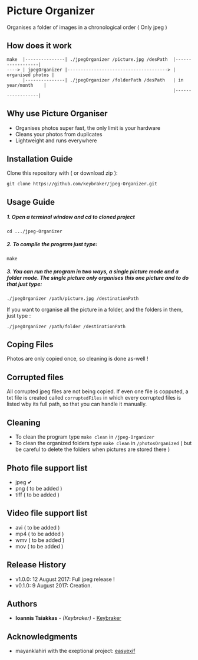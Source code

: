 # Picture Organizer 
Organises a folder of images in a chronological order ( Only jpeg )

## How does it work 
```text
make  |---------------| ./jpegOrganizer /picture.jpg /desPath  |------------------| 
----> | jpegOrganizer |--------------------------------------> | organised photos | 
      |---------------| ./jpegOrganizer /folderPath /desPath   | in year/month    | 
                                                               |------------------| 
```

## Why use Picture Organiser
* Organises photos super fast, the only limit is your hardware
* Cleans your photos from duplicates
* Lightweight and runs everywhere

## Installation Guide
Clone this repository with ( or download zip ):
```
git clone https://github.com/keybraker/jpeg-Organizer.git
```

## Usage Guide


##### 1. Open a terminal window and cd to cloned project
```
cd .../jpeg-Organizer
```

##### 2. To compile the program just type:
```
make 
```

##### 3. You can run the program in two ways, a single picture mode and a folder mode. The single picture only organises this one picture and to do that just type:
```
./jpegOrganizer /path/picture.jpg /destinationPath
```
If you want to organise all the picture in a folder, and the folders in them, just type :
```
./jpegOrganizer /path/folder /destinationPath
```

## Coping Files
Photos are only copied once, so cleaning is done as-well !

## Corrupted files
All corrupted jpeg files are not being copied. If even one file is copputed, a txt file is
created called ``` corruptedFiles ``` in which every corrupted files is listed wby its full
path, so that you can handle it manually.

## Cleaning
* To clean the program type ``` make clean ``` in ``` /jpeg-Organizer ```
* To clean the organized folders type ``` make clean ``` in ``` /photosOrganized ```
  ( but be careful to delete the folders when pictures are stored there )

## Photo file support list 
* jpeg ✔︎
* png ( to be added )
* tiff ( to be added )

## Video file support list 
* avi ( to be added )
* mp4 ( to be added )
* wmv ( to be added )
* mov ( to be added )

## Release History

* v1.0.0: 12 August 2017: Full jpeg release !
* v0.1.0: 9 August 2017: Creation.

## Authors
* **Ioannis Tsiakkas** - *(Keybraker)* - [Keybraker](https://github.com/keybraker)

## Acknowledgments
* mayanklahiri with the exeptional project:  [easyexif](https://github.com/mayanklahiri/easyexif)
